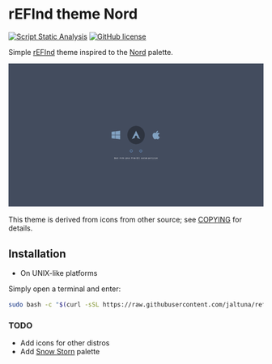 # rEFInd theme Nord
[![Script Static Analysis](https://github.com/jaltuna/refind-theme-nord/actions/workflows/test.yml/badge.svg)](https://github.com/jaltuna/refind-theme-nord/actions/workflows/test.yml)
[![GitHub license](https://img.shields.io/github/license/jaltuna/refind-theme-nord?color=informational&label=License)](https://github.com/jaltuna/refind-theme-nord/blob/main/LICENSE.md)

Simple [rEFInd](http://www.rodsbooks.com/refind/) theme inspired to the [Nord](https://www.nordtheme.com/) palette.

<img src="samples/readme.png">

This theme is derived from icons from other source; see [COPYING](https://github.com/jaltuna/refind-theme-nord/blob/main/COPYING) for details.
 
## Installation

* On UNIX-like platforms

Simply open a terminal and enter:

```bash
sudo bash -c "$(curl -sSL https://raw.githubusercontent.com/jaltuna/refind-theme-nord/main/install.sh)"
```

### TODO

* Add icons for other distros
* Add [Snow Storn](https://www.nordtheme.com/docs/colors-and-palettes) palette

